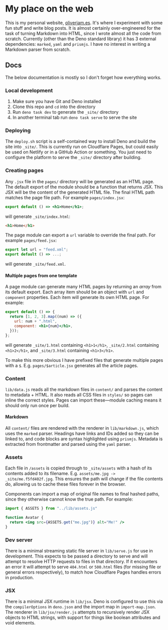 # My place on the web

This is my personal website, [oliverjam.es](https://oliverjam.es). It's where I experiment with some fun stuff and write blog posts. It is almost certainly over-engineered for the task of turning Markdown into HTML, since I wrote almost all the code from scratch. Currently (other than the Deno standard library) it has 3 external dependencies: `marked`, `yaml` and `prismjs`. I have no interest in writing a Markdown parser from scratch.

## Docs

The below documentation is mostly so I don't forget how everything works.

### Local development

1. Make sure you have Git and Deno installed
1. Clone this repo and `cd` into the directory
1. Run `deno task dev` to generate the `_site/` directory
1. In another terminal tab run `deno task serve` to serve the site

### Deploying

The `deploy.sh` script is a self-contained way to install Deno and build the site into `_site/`. This is currently run on Cloudflare Pages, but could easily be used on Netlify or in a GitHub Action or something. You just need to configure the platform to serve the `_site/` directory after building.

### Creating pages

Any `.jsx` file in the `pages/` directory will be generated as an HTML page. The default export of the module should be a function that returns JSX. This JSX will be the content of the generated HTML file. The final HTML path matches the page file path. For example `pages/index.jsx`:

```jsx
export default () => <h1>Home</h1>;
```

will generate `_site/index.html`:

```html
<h1>Home</h1>
```

The page module can export a `url` variable to override the final path. For example `pages/feed.jsx`:

```jsx
export let url = "feed.xml";
export default () => ...;
```

will generate `_site/feed.xml`.

#### Multiple pages from one template

A page module can generate many HTML pages by returning an _array_ from its default export. Each array item should be an object with `url` and `component` properties. Each item will generate its own HTML page. For example:

```jsx
export default () => {
  return [1, 2, 3].map((num) => ({
    url: num + ".html",
    component: <h1>{num}</h1>,
  }));
};
```

will generate `_site/1.html` containing `<h1>1</h1>`, `_site/2.html` containing `<h1>2</h1>`, and `_site/3.html` containing `<h1>3</h1>`.

To make this more obvious I have prefixed files that generate multiple pages with a `$`. E.g. `pages/$article.jsx` generates all the article pages.

### Content

`lib/data.js` reads all the markdown files in `content/` and parses the content to metadata + HTML. It also reads all CSS files in `styles/` so pages can inline the correct styles. Pages can import these—module caching means it should only run once per build.

#### Markdown

All `content/` files are rendered with the renderer in `lib/markdown.js`, which uses the `marked` parser. Headings have links and IDs added so they can be linked to, and code blocks are syntax highlighted using `prismjs`. Metadata is extracted from frontmatter and parsed using the `yaml` parser.

### Assets

Each file in `/assets` is copied through to `_site/assets` with a hash of its contents added to its filename. E.g. `assets/me.jpg -> _site/me.f5fd402f.jpg`. This ensures the path will change if the file contents do, allowing us to cache these files forever in the browser.

Components can import a map of original file names to final hashed paths, since they otherwise cannot know the true path. For example:

```jsx
import { ASSETS } from "../lib/assets.js"

function Avatar {
  return <img src={ASSETS.get("me.jpg")} alt="Me!" />
}
```

### Dev server

There is a minimal streaming static file server in `lib/serve.js` for use in development. This expects to be passed a directory to serve and will attempt to resolve HTTP requests to files in that directory. If it encounters an error it will attempt to serve `404.html` or `500.html` files (for missing file or general errors respectively), to match how Cloudflare Pages handles errors in production.

### JSX

There is a minimal JSX runtime in `lib/jsx`. Deno is configured to use this via the `compilerOptions` in `deno.json` and the import map in `import-map.json`. The renderer in `lib/jsx/render.js` attempts to recursively render JSX objects to HTML strings, with support for things like boolean attributes and void elements.
